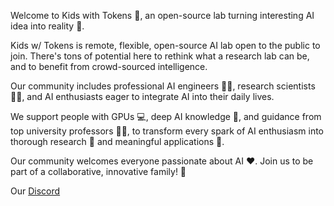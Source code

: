 Welcome to Kids with Tokens 🌟, an open-source lab turning interesting AI idea into reality 💭.

Kids w/ Tokens is remote, flexible, open-source AI lab open to the public to join. There's tons of potential here to rethink what a research lab can be, and to benefit from crowd-sourced intelligence. 

Our community includes professional AI engineers 👩‍💻, research scientists 🧑‍🔬, and AI enthusiasts eager to integrate AI into their daily lives.

We support people with GPUs 💻, deep AI knowledge 🧠, and guidance from top university professors 👨‍🏫, to transform every spark of AI enthusiasm into thorough research 🔬 and meaningful applications 🚀.

Our community welcomes everyone passionate about AI ❤️. Join us to be part of a collaborative, innovative family! 🤝

Our [Discord](https://discord.gg/EqbgSPEX)

<!--

**Here are some ideas to get you started:**

🙋‍♀️ A short introduction - what is your organization all about?
🌈 Contribution guidelines - how can the community get involved?
👩‍💻 Useful resources - where can the community find your docs? Is there anything else the community should know?
🍿 Fun facts - what does your team eat for breakfast?
🧙 Remember, you can do mighty things with the power of [Markdown](https://docs.github.com/github/writing-on-github/getting-started-with-writing-and-formatting-on-github/basic-writing-and-formatting-syntax)
-->
